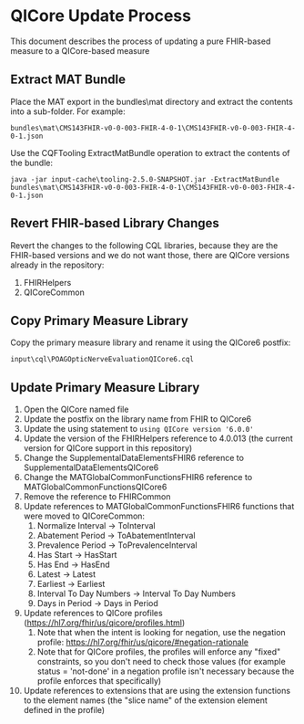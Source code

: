 # QICore Update Process

This document describes the process of updating a pure FHIR-based measure to a QICore-based measure

## Extract MAT Bundle

Place the MAT export in the bundles\mat directory and extract the contents into a sub-folder. For example:

```
bundles\mat\CMS143FHIR-v0-0-003-FHIR-4-0-1\CMS143FHIR-v0-0-003-FHIR-4-0-1.json
```

Use the CQFTooling ExtractMatBundle operation to extract the contents of the bundle:

```
java -jar input-cache\tooling-2.5.0-SNAPSHOT.jar -ExtractMatBundle bundles\mat\CMS143FHIR-v0-0-003-FHIR-4-0-1\CMS143FHIR-v0-0-003-FHIR-4-0-1.json
```

## Revert FHIR-based Library Changes

Revert the changes to the following CQL libraries, because they are the FHIR-based versions and we do not want those, there are QICore versions already in the repository:

1. FHIRHelpers
2. QICoreCommon

## Copy Primary Measure Library

Copy the primary measure library and rename it using the QICore6 postfix:

```
input\cql\POAGOpticNerveEvaluationQICore6.cql
```

## Update Primary Measure Library

1. Open the QICore named file
2. Update the postfix on the library name from FHIR to QICore6
3. Update the using statement to `using QICore version '6.0.0'`
3. Update the version of the FHIRHelpers reference to 4.0.013 (the current version for QICore support in this repository)
4. Change the SupplementalDataElementsFHIR6 reference to SupplementalDataElementsQICore6
5. Change the MATGlobalCommonFunctionsFHIR6 reference to MATGlobalCommonFunctionsQICore6
6. Remove the reference to FHIRCommon
7. Update references to MATGlobalCommonFunctionsFHIR6 functions that were moved to QICoreCommon:
    1. Normalize Interval -> ToInterval
    1. Abatement Period -> ToAbatementInterval
    1. Prevalence Period -> ToPrevalenceInterval
    1. Has Start -> HasStart
    1. Has End -> HasEnd
    1. Latest -> Latest
    1. Earliest -> Earliest
    1. Interval To Day Numbers -> Interval To Day Numbers
    1. Days in Period -> Days in Period
8. Update references to QICore profiles (https://hl7.org/fhir/us/qicore/profiles.html)
    1. Note that when the intent is looking for negation, use the negation profile: https://hl7.org/fhir/us/qicore/#negation-rationale
    1. Note that for QICore profiles, the profiles will enforce any "fixed" constraints, so you don't need to check those values (for example status = 'not-done' in a negation profile isn't necessary because the profile enforces that specifically)
9. Update references to extensions that are using the extension functions to the element names (the "slice name" of the extension element defined in the profile)